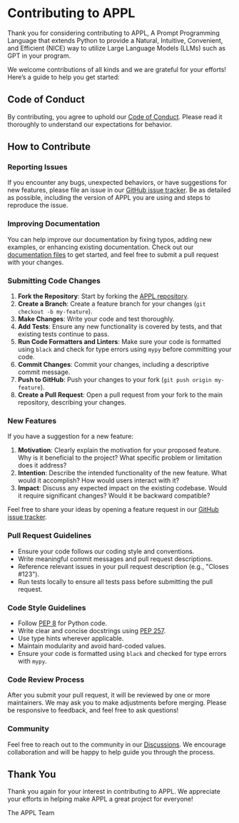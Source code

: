 # Contributing to APPL

Thank you for considering contributing to APPL, A Prompt Programming Language that extends Python to provide a Natural, Intuitive, Convenient, and Efficient (NICE) way to utilize Large Language Models (LLMs) such as GPT in your program.

We welcome contributions of all kinds and we are grateful for your efforts! Here’s a guide to help you get started:

## Code of Conduct

By contributing, you agree to uphold our [Code of Conduct](https://github.com/appl-team/appl/blob/main/code_of_conduct.md). Please read it thoroughly to understand our expectations for behavior.

## How to Contribute

### Reporting Issues

If you encounter any bugs, unexpected behaviors, or have suggestions for new features, please file an issue in our [GitHub issue tracker](https://github.com/appl-team/appl/issues). Be as detailed as possible, including the version of APPL you are using and steps to reproduce the issue.

### Improving Documentation

You can help improve our documentation by fixing typos, adding new examples, or enhancing existing documentation. Check out our [documentation files](https://github.com/appl-team/appl/tree/main/docs) to get started, and feel free to submit a pull request with your changes.

### Submitting Code Changes

1. **Fork the Repository**: Start by forking the [APPL repository](https://github.com/appl-team/appl).
2. **Create a Branch**: Create a feature branch for your changes (`git checkout -b my-feature`).
3. **Make Changes**: Write your code and test thoroughly.
4. **Add Tests**: Ensure any new functionality is covered by tests, and that existing tests continue to pass.
5. **Run Code Formatters and Linters**: Make sure your code is formatted using `black` and check for type errors using `mypy` before committing your code.
6. **Commit Changes**: Commit your changes, including a descriptive commit message.
7. **Push to GitHub**: Push your changes to your fork (`git push origin my-feature`).
8. **Create a Pull Request**: Open a pull request from your fork to the main repository, describing your changes.

### New Features

If you have a suggestion for a new feature:

1. **Motivation**: Clearly explain the motivation for your proposed feature. Why is it beneficial to the project? What specific problem or limitation does it address?
2. **Intention**: Describe the intended functionality of the new feature. What would it accomplish? How would users interact with it?
3. **Impact**: Discuss any expected impact on the existing codebase. Would it require significant changes? Would it be backward compatible?

Feel free to share your ideas by opening a feature request in our [GitHub issue tracker](https://github.com/appl-team/appl/issues).

### Pull Request Guidelines

- Ensure your code follows our coding style and conventions.
- Write meaningful commit messages and pull request descriptions.
- Reference relevant issues in your pull request description (e.g., "Closes #123").
- Run tests locally to ensure all tests pass before submitting the pull request.

### Code Style Guidelines

- Follow [PEP 8](https://www.python.org/dev/peps/pep-0008/) for Python code.
- Write clear and concise docstrings using [PEP 257](https://www.python.org/dev/peps/pep-0257/).
- Use type hints wherever applicable.
- Maintain modularity and avoid hard-coded values.
- Ensure your code is formatted using `black` and checked for type errors with `mypy`.

### Code Review Process

After you submit your pull request, it will be reviewed by one or more maintainers. We may ask you to make adjustments before merging. Please be responsive to feedback, and feel free to ask questions!

### Community

Feel free to reach out to the community in our [Discussions](https://github.com/appl-team/appl/discussions). We encourage collaboration and will be happy to help guide you through the process.

## Thank You

Thank you again for your interest in contributing to APPL. We appreciate your efforts in helping make APPL a great project for everyone!

The APPL Team
